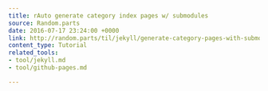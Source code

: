 ```yaml
---
title: rAuto generate category index pages w/ submodules
source: Random.parts
date: 2016-07-17 23:24:00 +0000
link: http://random.parts/til/jekyll/generate-category-pages-with-submodules/
content_type: Tutorial
related_tools:
- tool/jekyll.md
- tool/github-pages.md

---
```

